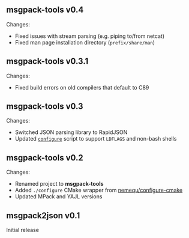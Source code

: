 msgpack-tools v0.4
------------------

Changes:

- Fixed issues with stream parsing (e.g. piping to/from netcat)
- Fixed man page installation directory (`prefix/share/man`)

msgpack-tools v0.3.1
--------------------

Changes:

- Fixed build errors on old compilers that default to C89

msgpack-tools v0.3
------------------

Changes:

- Switched JSON parsing library to RapidJSON
- Updated [`configure`](https://github.com/nemequ/configure-cmake) script to support `LDFLAGS` and non-bash shells

msgpack-tools v0.2
------------------

Changes:

- Renamed project to **msgpack-tools**
- Added `./configure` CMake wrapper from [nemequ/configure-cmake](https://github.com/nemequ/configure-cmake)
- Updated MPack and YAJL versions

msgpack2json v0.1
-----------------

Initial release
